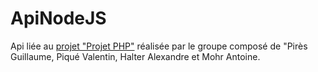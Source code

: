 # ApiNodeJS

Api liée au <a href = "https://github.com/Antoine67/ProjetPHP">projet "Projet PHP"</a> réalisée par le groupe composé de "Pirès Guillaume, Piqué Valentin, Halter Alexandre et Mohr Antoine.

